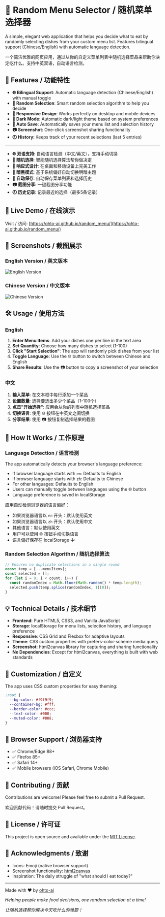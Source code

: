 # 🍱 Random Menu Selector / 随机菜单选择器

A simple, elegant web application that helps you decide what to eat by randomly selecting dishes from your custom menu list. Features bilingual support (Chinese/English) with automatic language detection.

一个简洁优雅的网页应用，通过从你的自定义菜单列表中随机选择菜品来帮助你决定吃什么。支持中英双语，自动语言检测。

## 🌟 Features / 功能特性

- **🌐 Bilingual Support**: Automatic language detection (Chinese/English) with manual toggle
- **🎲 Random Selection**: Smart random selection algorithm to help you decide
- **📱 Responsive Design**: Works perfectly on desktop and mobile devices
- **🌙 Dark Mode**: Automatic dark/light theme based on system preferences
- **💾 Auto Save**: Automatically saves your menu list and selection history
- **📷 Screenshot**: One-click screenshot sharing functionality
- **🕘 History**: Keeps track of your recent selections (last 5 entries)

---

- **🌐 双语支持**: 自动语言检测（中文/英文），支持手动切换
- **🎲 随机选择**: 智能随机选择算法帮你做决定
- **📱 响应式设计**: 在桌面和移动设备上完美工作
- **🌙 暗黑模式**: 基于系统偏好自动切换明暗主题
- **💾 自动保存**: 自动保存菜单列表和选择历史
- **📷 截图分享**: 一键截图分享功能
- **🕘 历史记录**: 记录最近的选择（最多5条记录）

## 🚀 Live Demo / 在线演示

Visit / 访问: [https://ohto-ai.github.io/random_menu/](https://ohto-ai.github.io/random_menu/)

## 📸 Screenshots / 截图展示

### English Version / 英文版本
![English Version](https://github.com/user-attachments/assets/20305457-9d62-4a5c-9362-e7fbd2b17276)

### Chinese Version / 中文版本
![Chinese Version](https://github.com/user-attachments/assets/82fe05ed-dff0-4190-b99c-7b76aa10cfbe)

## 🛠 Usage / 使用方法

### English
1. **Enter Menu Items**: Add your dishes one per line in the text area
2. **Set Quantity**: Choose how many dishes to select (1-100)
3. **Click "Start Selection"**: The app will randomly pick dishes from your list
4. **Toggle Language**: Use the 🌐 button to switch between Chinese and English
5. **Share Results**: Use the 📷 button to copy a screenshot of your selection

### 中文
1. **输入菜单**: 在文本框中每行添加一个菜品
2. **设置数量**: 选择要选出多少个菜品（1-100个）
3. **点击"开始选择"**: 应用会从你的列表中随机选择菜品
4. **切换语言**: 使用 🌐 按钮在中英文之间切换
5. **分享结果**: 使用 📷 按钮复制选择结果的截图

## 🎯 How It Works / 工作原理

### Language Detection / 语言检测
The app automatically detects your browser's language preference:
- If browser language starts with `en`: Defaults to English
- If browser language starts with `zh`: Defaults to Chinese  
- For other languages: Defaults to English
- Users can manually toggle between languages using the 🌐 button
- Language preference is saved in localStorage

应用自动检测浏览器的语言偏好：
- 如果浏览器语言以 `en` 开头：默认使用英文
- 如果浏览器语言以 `zh` 开头：默认使用中文
- 其他语言：默认使用英文
- 用户可以使用 🌐 按钮手动切换语言
- 语言偏好保存在 localStorage 中

### Random Selection Algorithm / 随机选择算法
```javascript
// Ensures no duplicate selections in a single round
const temp = [...menuItems];
const selected = [];
for (let i = 0; i < count; i++) {
  const randomIndex = Math.floor(Math.random() * temp.length);
  selected.push(temp.splice(randomIndex, 1)[0]);
}
```

## 💡 Technical Details / 技术细节

- **Frontend**: Pure HTML5, CSS3, and Vanilla JavaScript
- **Storage**: localStorage for menu lists, selection history, and language preference
- **Responsive**: CSS Grid and Flexbox for adaptive layouts
- **Theme**: CSS custom properties with prefers-color-scheme media query
- **Screenshot**: html2canvas library for capturing and sharing functionality
- **No Dependencies**: Except for html2canvas, everything is built with web standards

## 🎨 Customization / 自定义

The app uses CSS custom properties for easy theming:

```css
:root {
  --bg-color: #f9f9f9;
  --container-bg: #fff;
  --border-color: #ccc;
  --text-color: #000;
  --muted-color: #888;
}
```

## 📱 Browser Support / 浏览器支持

- ✅ Chrome/Edge 88+
- ✅ Firefox 85+  
- ✅ Safari 14+
- ✅ Mobile browsers (iOS Safari, Chrome Mobile)

## 🤝 Contributing / 贡献

Contributions are welcome! Please feel free to submit a Pull Request.

欢迎贡献代码！请随时提交 Pull Request。

## 📄 License / 许可证

This project is open source and available under the [MIT License](LICENSE).

## 🙏 Acknowledgments / 致谢

- Icons: Emoji (native browser support)
- Screenshot functionality: [html2canvas](https://github.com/niklasvh/html2canvas)
- Inspiration: The daily struggle of "what should I eat today?" 

---

Made with ❤️ by [ohto-ai](https://github.com/ohto-ai)

*Helping people make food decisions, one random selection at a time!*

*让随机选择帮你解决今天吃什么的难题！*